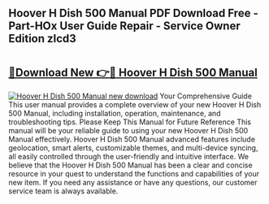 ## Hoover H Dish 500 Manual PDF Download Free - Part-HOx User Guide Repair - Service Owner Edition zIcd3

# <h2><a href="http://cf20500.oget.top/?id=Hoover+H+Dish+500+Manual">🔗Download New 👉🔴 Hoover H Dish 500 Manual</a></h2>

[![Hoover H Dish 500 Manual new download](https://i.imgur.com/5g1atiW.png)](http://cf20500.oget.top/?id=Hoover+H+Dish+500+Manual)
Your Comprehensive Guide This user manual provides a complete overview of your new Hoover H Dish 500 Manual, including installation, operation, maintenance, and troubleshooting tips. Please Keep This Manual for Future Reference This manual will be your reliable guide to using your new Hoover H Dish 500 Manual effectively. Hoover H Dish 500 Manual advanced features include geolocation, smart alerts, customizable themes, and multi-device syncing, all easily controlled through the user-friendly and intuitive interface. We believe that the Hoover H Dish 500 Manual has been a clear and concise resource in your quest to understand the functions and capabilities of your new item. If you need any assistance or have any questions, our customer service team is always available.
